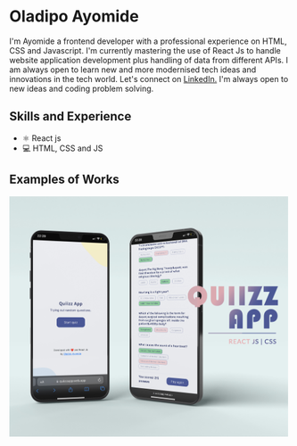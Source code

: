 # Oladipo Ayomide

I'm Ayomide a frontend developer with a professional experience on HTML, CSS and Javascript. I'm currently mastering the use of React Js to handle website application development plus handling of data from different APIs. I am always open to learn new and more modernised tech ideas and innovations in the tech world. Let's connect on <a target="_blank" rel="noreferrer noopener" href="https://www.linkedin.com/in/oladipoayomide/">LinkedIn.</a> I'm always open to new ideas and coding problem solving.

## Skills and Experience
* ⚛  React js
* 💻 HTML, CSS and JS

## Examples of Works
<a class="quizapp" href="https://github.com/oladipoayomide/quiizzapp"><img src="QUIIZZ-APP_2.jpg"  width= 500px
  height=auto /></a>
<!-- <a class="tenzeapp" href="https://github.com/oladipoayomide/tenziesapp"><img src="tenzies game app.gif" width= 235px
   height=auto /></a> -->











